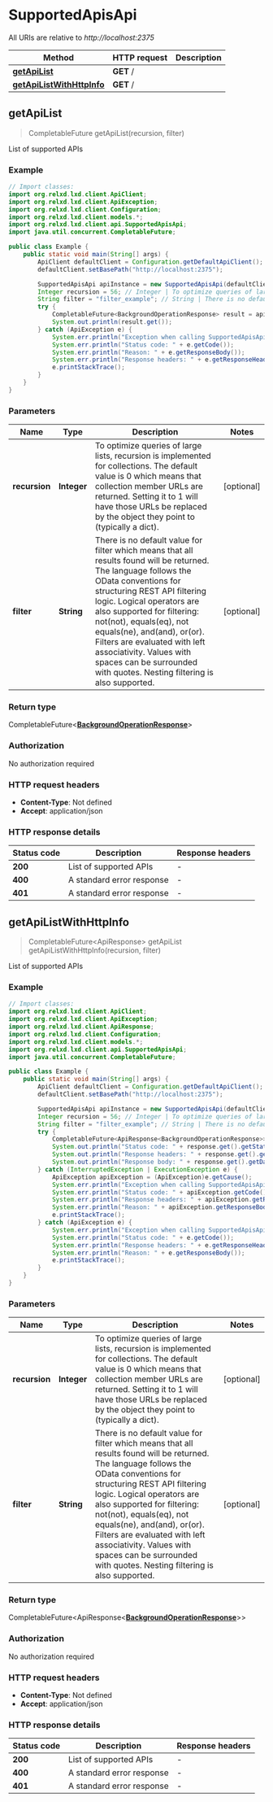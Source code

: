 # SupportedApisApi

All URIs are relative to *http://localhost:2375*

Method | HTTP request | Description
------------- | ------------- | -------------
[**getApiList**](SupportedApisApi.md#getApiList) | **GET** / | 
[**getApiListWithHttpInfo**](SupportedApisApi.md#getApiListWithHttpInfo) | **GET** / | 



## getApiList

> CompletableFuture<BackgroundOperationResponse> getApiList(recursion, filter)



List of supported APIs

### Example

```java
// Import classes:
import org.relxd.lxd.client.ApiClient;
import org.relxd.lxd.client.ApiException;
import org.relxd.lxd.client.Configuration;
import org.relxd.lxd.client.models.*;
import org.relxd.lxd.client.api.SupportedApisApi;
import java.util.concurrent.CompletableFuture;

public class Example {
    public static void main(String[] args) {
        ApiClient defaultClient = Configuration.getDefaultApiClient();
        defaultClient.setBasePath("http://localhost:2375");

        SupportedApisApi apiInstance = new SupportedApisApi(defaultClient);
        Integer recursion = 56; // Integer | To optimize queries of large lists, recursion is implemented for collections. The default value is 0 which means that collection member URLs are returned. Setting it to 1 will have those URLs be replaced by the object they point to (typically a dict).
        String filter = "filter_example"; // String | There is no default value for filter which means that all results found will be returned. The language follows the OData conventions for structuring REST API filtering logic. Logical operators are also supported for filtering: not(not), equals(eq), not equals(ne), and(and), or(or). Filters are evaluated with left associativity. Values with spaces can be surrounded with quotes. Nesting filtering is also supported.
        try {
            CompletableFuture<BackgroundOperationResponse> result = apiInstance.getApiList(recursion, filter);
            System.out.println(result.get());
        } catch (ApiException e) {
            System.err.println("Exception when calling SupportedApisApi#getApiList");
            System.err.println("Status code: " + e.getCode());
            System.err.println("Reason: " + e.getResponseBody());
            System.err.println("Response headers: " + e.getResponseHeaders());
            e.printStackTrace();
        }
    }
}
```

### Parameters


Name | Type | Description  | Notes
------------- | ------------- | ------------- | -------------
 **recursion** | **Integer**| To optimize queries of large lists, recursion is implemented for collections. The default value is 0 which means that collection member URLs are returned. Setting it to 1 will have those URLs be replaced by the object they point to (typically a dict). | [optional]
 **filter** | **String**| There is no default value for filter which means that all results found will be returned. The language follows the OData conventions for structuring REST API filtering logic. Logical operators are also supported for filtering: not(not), equals(eq), not equals(ne), and(and), or(or). Filters are evaluated with left associativity. Values with spaces can be surrounded with quotes. Nesting filtering is also supported. | [optional]

### Return type

CompletableFuture<[**BackgroundOperationResponse**](BackgroundOperationResponse.md)>


### Authorization

No authorization required

### HTTP request headers

- **Content-Type**: Not defined
- **Accept**: application/json

### HTTP response details
| Status code | Description | Response headers |
|-------------|-------------|------------------|
| **200** | List of supported APIs |  -  |
| **400** | A standard error response |  -  |
| **401** | A standard error response |  -  |

## getApiListWithHttpInfo

> CompletableFuture<ApiResponse<BackgroundOperationResponse>> getApiList getApiListWithHttpInfo(recursion, filter)



List of supported APIs

### Example

```java
// Import classes:
import org.relxd.lxd.client.ApiClient;
import org.relxd.lxd.client.ApiException;
import org.relxd.lxd.client.ApiResponse;
import org.relxd.lxd.client.Configuration;
import org.relxd.lxd.client.models.*;
import org.relxd.lxd.client.api.SupportedApisApi;
import java.util.concurrent.CompletableFuture;

public class Example {
    public static void main(String[] args) {
        ApiClient defaultClient = Configuration.getDefaultApiClient();
        defaultClient.setBasePath("http://localhost:2375");

        SupportedApisApi apiInstance = new SupportedApisApi(defaultClient);
        Integer recursion = 56; // Integer | To optimize queries of large lists, recursion is implemented for collections. The default value is 0 which means that collection member URLs are returned. Setting it to 1 will have those URLs be replaced by the object they point to (typically a dict).
        String filter = "filter_example"; // String | There is no default value for filter which means that all results found will be returned. The language follows the OData conventions for structuring REST API filtering logic. Logical operators are also supported for filtering: not(not), equals(eq), not equals(ne), and(and), or(or). Filters are evaluated with left associativity. Values with spaces can be surrounded with quotes. Nesting filtering is also supported.
        try {
            CompletableFuture<ApiResponse<BackgroundOperationResponse>> response = apiInstance.getApiListWithHttpInfo(recursion, filter);
            System.out.println("Status code: " + response.get().getStatusCode());
            System.out.println("Response headers: " + response.get().getHeaders());
            System.out.println("Response body: " + response.get().getData());
        } catch (InterruptedException | ExecutionException e) {
            ApiException apiException = (ApiException)e.getCause();
            System.err.println("Exception when calling SupportedApisApi#getApiList");
            System.err.println("Status code: " + apiException.getCode());
            System.err.println("Response headers: " + apiException.getResponseHeaders());
            System.err.println("Reason: " + apiException.getResponseBody());
            e.printStackTrace();
        } catch (ApiException e) {
            System.err.println("Exception when calling SupportedApisApi#getApiList");
            System.err.println("Status code: " + e.getCode());
            System.err.println("Response headers: " + e.getResponseHeaders());
            System.err.println("Reason: " + e.getResponseBody());
            e.printStackTrace();
        }
    }
}
```

### Parameters


Name | Type | Description  | Notes
------------- | ------------- | ------------- | -------------
 **recursion** | **Integer**| To optimize queries of large lists, recursion is implemented for collections. The default value is 0 which means that collection member URLs are returned. Setting it to 1 will have those URLs be replaced by the object they point to (typically a dict). | [optional]
 **filter** | **String**| There is no default value for filter which means that all results found will be returned. The language follows the OData conventions for structuring REST API filtering logic. Logical operators are also supported for filtering: not(not), equals(eq), not equals(ne), and(and), or(or). Filters are evaluated with left associativity. Values with spaces can be surrounded with quotes. Nesting filtering is also supported. | [optional]

### Return type

CompletableFuture<ApiResponse<[**BackgroundOperationResponse**](BackgroundOperationResponse.md)>>


### Authorization

No authorization required

### HTTP request headers

- **Content-Type**: Not defined
- **Accept**: application/json

### HTTP response details
| Status code | Description | Response headers |
|-------------|-------------|------------------|
| **200** | List of supported APIs |  -  |
| **400** | A standard error response |  -  |
| **401** | A standard error response |  -  |


